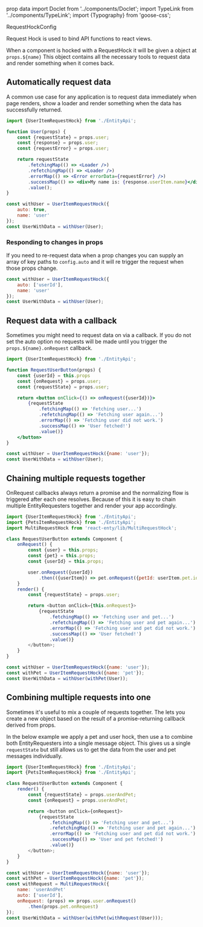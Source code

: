 prop data
import Doclet from '../components/Doclet';
import TypeLink from '../components/TypeLink';
import {Typography} from 'goose-css';

<Doclet showDescription={false} node={data.RequestHock}/>

RequestHockConfig

<Doclet primary={true} showName={false} showKind={false} showDescription={false} node={data.RequestHockConfig}/>


<Typography>
<markdown>

Request Hock is used to bind API functions to react views.

When a component is hocked with a RequestHock it will be given a <TypeLink name="Message" /> object at `props.${name}` This object contains all the necessary tools to request data and render something when it comes back.


## Automatically request data
A common use case for any application is to request data immediately when page renders, show a loader and render something when the data has successfully returned. 

```jsx
import {UserItemRequestHock} from './EntityApi';

function User(props) {
    const {requestState} = props.user;
    const {response} = props.user;
    const {requestError} = props.user;

    return requestState
        .fetchingMap(() => <Loader />)
        .refetchingMap(() => <Loader />)
        .errorMap(() => <Error errorData={requestError} />)
        .successMap(() => <div>My name is: {response.userItem.name}</div>)
        .value();
}

const withUser = UserItemRequestHock({
    auto: true,
    name: 'user'
});
const UserWithData = withUser(User);
```


### Responding to changes in props
If you need to re-request data when a prop changes you can supply an array of key paths to `config.auto`
and it will re trigger the request when those props change.

```jsx
const withUser = UserItemRequestHock({
    auto: ['userId'],
    name: 'user'
});
const UserWithData = withUser(User);
```


## Request data with a callback
Sometimes you might need to request data on via a callback. If you do not set the auto option no
requests will be made until you trigger the `props.${name}.onRequest` callback.

```jsx
import {UserItemRequestHock} from './EntityApi';

function RequestUserButton(props) {
    const {userId} = this.props
    const {onRequest} = props.user;
    const {requestState} = props.user;

    return <button onClick={() => onRequest({userId})}>
        {requestState
            .fetchingMap(() => 'Fetching user...')
            .refetchingMap(() => 'Fetching user again...')
            .errorMap(() => 'Fetching user did not work.')
            .successMap(() => 'User fetched!')
            .value()}
    </button>
}

const withUser = UserItemRequestHock({name: 'user'});
const UserWithData = withUser(User);
```



## Chaining multiple requests together
OnRequest callbacks always return a promise and the normalizing flow is triggered after each one resolves. 
Because of this it is easy to chain multiple EntityRequesters together and render your app accordingly.


```js
import {UserItemRequestHock} from './EntityApi';
import {PetsItemRequestHock} from './EntityApi';
import MultiRequestHock from 'react-enty/lib/MultiRequestHock';

class RequestUserButton extends Component {
    onRequest() {
        const {user} = this.props;
        const {pet} = this.props;
        const {userId} = this.props;

        user.onRequest({userId})
            .then(({userItem}) => pet.onRequest({petId: userItem.pet.id}));
    }
    render() {
        const {requestState} = props.user;

        return <button onClick={this.onRequest}>
            {requestState
                .fetchingMap(() => 'Fetching user and pet...')
                .refetchingMap(() => 'Fetching user and pet again...')
                .errorMap(() => 'Fetching user and pet did not work.')
                .successMap(() => 'User fetched!')
                .value()}
        </button>;
    }
}

const withUser = UserItemRequestHock({name: 'user'});
const withPet = UserItemRequestHock({name: 'pet'});
const UserWithData = withUser(withPet(User));

```

## Combining multiple requests into one

Sometimes it's useful to mix a couple of requests together. The <TypeLink name="MultiRequestHock" /> lets you create a 
new <TypeLink name="Message" /> object based on the result of a promise-returning callback derived from props.

In the below example we apply a pet and user hock, then use a <TypeLink name="MultiRequestHock" /> to 
combine both EntityRequesters into a single message object. This gives us a single `requestState`
but still allows us to get the data from the user and pet messages individually.


```js
import {UserItemRequestHock} from './EntityApi';
import {PetsItemRequestHock} from './EntityApi';

class RequestUserButton extends Component {
    render() {
        const {requestState} = props.userAndPet;
        const {onRequest} = props.userAndPet;

        return <button onClick={onRequest}>
            {requestState
                .fetchingMap(() => 'Fetching user and pet...')
                .refetchingMap(() => 'Fetching user and pet again...')
                .errorMap(() => 'Fetching user and pet did not work.')
                .successMap(() => 'User and pet fetched!')
                .value()}
        </button>;
    }
}

const withUser = UserItemRequestHock({name: 'user'});
const withPet = UserItemRequestHock({name: 'pet'});
const withRequest = MultiRequestHock({
    name: 'userAndPet'
    auto: ['userId'],
    onRequest: (props) => props.user.onRequest()
        .then(props.pet.onRequest)
});
const UserWithData = withUser(withPet(withRequest(User)));

```

</markdown>
</Typography>



